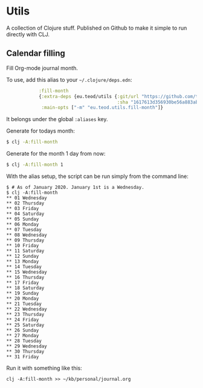 # Utils

A collection of Clojure stuff. Published on Github to make it simple to run
directly with CLJ.

## Calendar filling

Fill Org-mode journal month.

To use, add this alias to your `~/.clojure/deps.edn`:

```clj
            :fill-month
            {:extra-deps {eu.teod/utils {:git/url "https://github.com/teodorlu/utils.git"
                                         :sha "1617613d356930be56a883abe2cf7f196e0e8a68"}}
             :main-opts ["-m" "eu.teod.utils.fill-month"]}
```

It belongs under the global `:aliases` key.



Generate for todays month:

```bash
$ clj -A:fill-month
```

Generate for the month 1 day from now:

```bash
$ clj -A:fill-month 1
```

With the alias setup, the script can be run simply from the command line:

```
$ # As of January 2020. January 1st is a Wednesday.
$ clj -A:fill-month
** 01 Wednesday
** 02 Thursday
** 03 Friday
** 04 Saturday
** 05 Sunday
** 06 Monday
** 07 Tuesday
** 08 Wednesday
** 09 Thursday
** 10 Friday
** 11 Saturday
** 12 Sunday
** 13 Monday
** 14 Tuesday
** 15 Wednesday
** 16 Thursday
** 17 Friday
** 18 Saturday
** 19 Sunday
** 20 Monday
** 21 Tuesday
** 22 Wednesday
** 23 Thursday
** 24 Friday
** 25 Saturday
** 26 Sunday
** 27 Monday
** 28 Tuesday
** 29 Wednesday
** 30 Thursday
** 31 Friday
```

Run it with something like this:

    clj -A:fill-month >> ~/kb/personal/journal.org
